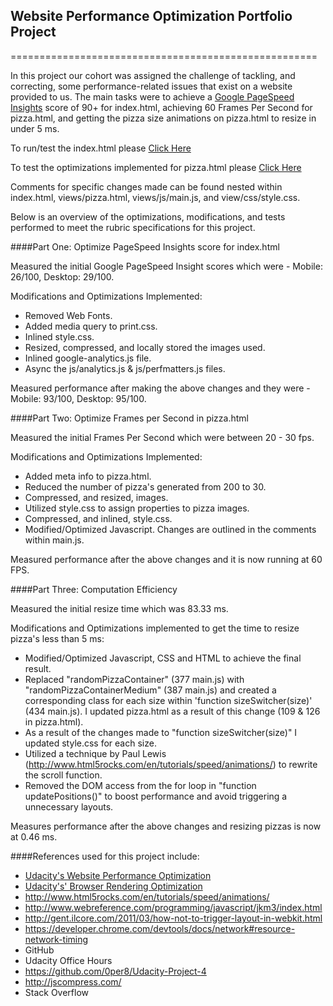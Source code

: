 ## Website Performance Optimization Portfolio Project
=====================================================

In this project our cohort was assigned the challenge of tackling, and correcting, some performance-related issues
that exist on a website provided to us. The main tasks were to achieve a [Google PageSpeed Insights](https://developers.google.com/speed/pagespeed/insights/) score of 90+ for index.html,
achieving 60 Frames Per Second for pizza.html, and getting the pizza size animations on pizza.html to resize in under 5 ms.

To run/test the index.html please [Click Here](http://samurairanderson.github.io/P4-Website-Optimization/index.html)

To test the optimizations implemented for pizza.html please [Click Here](http://samurairanderson.github.io/P4-Website-Optimization/views/pizza.html)

Comments for specific changes made can be found nested within index.html, views/pizza.html, views/js/main.js, and view/css/style.css.

Below is an overview of the optimizations, modifications, and tests performed to meet the rubric specifications for this project.


####Part One: Optimize PageSpeed Insights score for index.html


Measured the initial Google PageSpeed Insight scores which were - Mobile: 26/100, Desktop: 29/100.

Modifications and Optimizations Implemented:
* Removed Web Fonts.
* Added media query to print.css.
* Inlined style.css.
* Resized, compressed, and locally stored the images used.
* Inlined google-analytics.js file.
* Async the js/analytics.js & js/perfmatters.js files.

Measured performance after making the above changes and they were - Mobile: 93/100, Desktop: 95/100.

####Part Two: Optimize Frames per Second in pizza.html

Measured the initial Frames Per Second which were between 20 - 30 fps.

Modifications and Optimizations Implemented:
* Added meta info to pizza.html.
* Reduced the number of pizza's generated from 200 to 30.
* Compressed, and resized, images.
* Utilized style.css to assign properties to pizza images.
* Compressed, and inlined, style.css.
* Modified/Optimized Javascript. Changes are outlined in the comments within main.js.

Measured performance after the above changes and it is now running at 60 FPS.

####Part Three: Computation Efficiency

Measured the initial resize time which was 83.33 ms.

Modifications and Optimizations implemented to get the time to resize pizza's less than 5 ms:
* Modified/Optimized Javascript, CSS and HTML to achieve the final result.
* Replaced "randomPizzaContainer" (377 main.js) with "randomPizzaContainerMedium" (387 main.js) and created
  a corresponding class for each size within 'function sizeSwitcher(size)' (434 main.js). I updated
  pizza.html as a result of this change (109 & 126 in pizza.html).
* As a result of the changes made to "function sizeSwitcher(size)" I updated style.css for each size.
* Utilized a technique by Paul Lewis (http://www.html5rocks.com/en/tutorials/speed/animations/) to rewrite
  the scroll function.
* Removed the DOM access from the for loop in "function updatePositions()" to boost performance and avoid
  triggering a unnecessary layouts.

Measures performance after the above changes and resizing pizzas is now at 0.46 ms.


####References used for this project include:

* [Udacity's Website Performance Optimization](https://www.udacity.com/course/website-performance-optimization--ud884)
* [Udacity's' Browser Rendering Optimization](https://www.udacity.com/course/browser-rendering-optimization--ud860)
* http://www.html5rocks.com/en/tutorials/speed/animations/
* http://www.webreference.com/programming/javascript/jkm3/index.html
* http://gent.ilcore.com/2011/03/how-not-to-trigger-layout-in-webkit.html
* https://developer.chrome.com/devtools/docs/network#resource-network-timing
* GitHub
* Udacity Office Hours
* https://github.com/0per8/Udacity-Project-4
* http://jscompress.com/
* Stack Overflow

